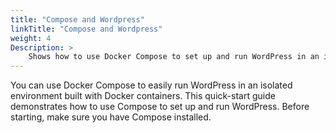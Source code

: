 ```yaml
---
title: "Compose and Wordpress"
linkTitle: "Compose and Wordpress"
weight: 4
Description: >
    Shows how to use Docker Compose to set up and run WordPress in an isolated environment with Docker containers.
---
```


You can use Docker Compose to easily run WordPress in an isolated environment built with Docker containers. This quick-start guide demonstrates how to use Compose to set up and run WordPress. Before starting, make sure you have Compose installed.
